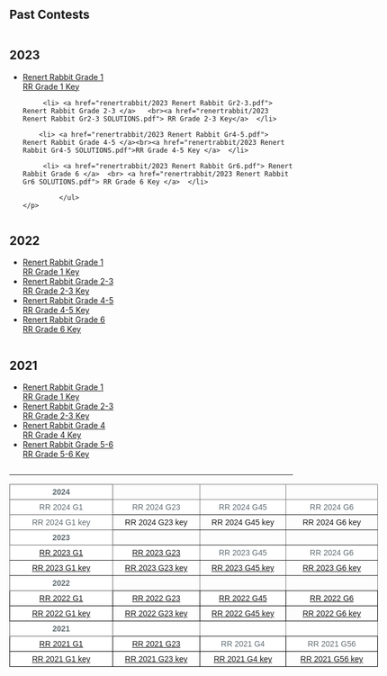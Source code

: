 
  <h2> Past Contests </h2>
<div class="row">
  <div class="column">
       <h2> 2023</h2>
    <p>
      <ul>
                <li> <a href="renertrabbit/2023 Renert Rabbit Gr1.pdf"> Renert Rabbit Grade 1 </a>   <br><a href="renertrabbit/2023 Renert Rabbit Gr1 SOLUTIONS.pdf"> RR Grade 1 Key</a>  </li>
        
         <li> <a href="renertrabbit/2023 Renert Rabbit Gr2-3.pdf"> Renert Rabbit Grade 2-3 </a>   <br><a href="renertrabbit/2023 Renert Rabbit Gr2-3 SOLUTIONS.pdf"> RR Grade 2-3 Key</a>  </li>
        
        <li> <a href="renertrabbit/2023 Renert Rabbit Gr4-5.pdf"> Renert Rabbit Grade 4-5 </a><br><a href="renertrabbit/2023 Renert Rabbit Gr4-5 SOLUTIONS.pdf">RR Grade 4-5 Key </a>  </li>
        
         <li> <a href="renertrabbit/2023 Renert Rabbit Gr6.pdf"> Renert Rabbit Grade 6 </a>  <br> <a href="renertrabbit/2023 Renert Rabbit Gr6 SOLUTIONS.pdf"> RR Grade 6 Key </a>  </li>
        
             </ul> 
    </p>
 
  </div>
  
  <div class="column">
    <h2> 2022 </h2>
   <p>
      <ul>
                <li> <a href="renertrabbit/2022RenertRabbit_Gr1.pdf"> Renert Rabbit Grade 1 </a>  <br> <a href="renertrabbit/2022RenertRabbit_Gr1_KEY.pdf"> RR Grade 1 Key</a>  </li>
        <li> <a href="renertrabbit/2022RenertRabbit_Gr2-3_revised.pdf"> Renert Rabbit Grade 2-3 </a><br><a href="renertrabbit/2022RenertRabbit_Gr2-3_KEY.pdf"> RR Grade 2-3 Key </a>  </li>
        <li> <a href="renertrabbit/2022RenertRabbit_Gr4-5.pdf"> Renert Rabbit Grade 4-5 </a><br><a href="renertrabbit/2022RenertRabbit_Gr4-5_KEY.pdf">RR Grade 4-5 Key </a>  </li>
         <li> <a href="renertrabbit/2022RenertRabbit_Gr6_revised.pdf"> Renert Rabbit Grade 6 </a><br>   <a href="renertrabbit/2022RenertRabbit_Gr6_KEY.pdf"> RR Grade 6 Key </a>  </li>
             </ul> 
    </p>
      </div>

<div class="column">
    <h2> 2021 </h2>
   <p>
      <ul>
                <li> <a href="renertrabbit/2021RenertRabbit_Gr1.pdf"> Renert Rabbit Grade 1 </a> <br>  <a href="renertrabbit/2021RenertRabbit_Gr1_KEY.pdf"> RR Grade 1 Key</a>  </li>
        <li> <a href="renertrabbit/2021RenertRabbit_Gr2-3.pdf"> Renert Rabbit Grade 2-3 </a><br><a href="renertrabbit/2021RenertRabbit_Gr2-3 KEY.pdf"> RR Grade 2-3 Key </a>  </li>
        <li> <a href="renertrabbit/2021RenertRabbit_Gr4.pdf"> Renert Rabbit Grade 4 </a><br><a href="renertrabbit/2021RenertRabbit_Gr4_KEY.pdf">RR Grade 4 Key </a>  </li>
         <li> <a href="renertrabbit/2021RenertRabbit_Gr5-6.pdf"> Renert Rabbit Grade 5-6 </a> <br>  <a href="renertrabbit/2021RenertRabbit_Gr5-6_KEY.pdf"> RR Grade 5-6 Key </a>  </li>
             </ul> 
    </p>
      </div>

<hr>

<style type="text/css">
.tg  {border-collapse:collapse;border-spacing:0;}
.tg td{border-color:black;border-style:solid;border-width:1px;font-family:Arial, sans-serif;font-size:14px;
  overflow:hidden;padding:5px 5px;word-break:normal;}
.tg th{border-color:black;border-style:solid;border-width:1px;font-family:Arial, sans-serif;font-size:14px;
  font-weight:normal;overflow:hidden;padding:5px 5px;word-break:normal;}
.tg .tg-si6s{background-color:#ffffff;border-color:#656565;color:#606C71;font-weight:bold;text-align:center;vertical-align:top}
.tg .tg-nx2e{background-color:#FFF;border-color:inherit;color:#606C71;text-align:center;vertical-align:top}
.tg .tg-2go3{background-color:#FFF;color:#606C71;text-align:center;vertical-align:top}
.tg .tg-baqh{text-align:center;vertical-align:top}
.tg .tg-c3ow{border-color:inherit;text-align:center;vertical-align:top}
.tg .tg-kioz{background-color:#ffffff;border-color:#656565;color:#606C71;text-align:center;vertical-align:top}
.tg .tg-m6gg{background-color:#FFF;border-color:#656565;color:#606C71;font-weight:bold;text-align:center;vertical-align:top}
</style>
<table class="tg" style="undefined;table-layout: fixed; width: 655px">
<colgroup>
<col style="width: 183.333333px">
<col style="width: 155.333333px">
<col style="width: 153.333333px">
<col style="width: 163.333333px">
</colgroup>
<thead>
  <tr>
    <th class="tg-si6s">2024</th>
    <th class="tg-c3ow"></th>
    <th class="tg-c3ow"></th>
    <th class="tg-c3ow"></th>
  </tr>
</thead>
<tbody>
  <tr>
    <td class="tg-kioz">RR 2024 G1</td>
    <td class="tg-nx2e">RR 2024 G23</td>
    <td class="tg-nx2e">RR 2024 G45</td>
    <td class="tg-nx2e">RR 2024 G6</td>
  </tr>
  <tr>
    <td class="tg-kioz">RR 2024 G1 key</td>
    <td class="tg-c3ow">RR 2024 G23 key</td>
    <td class="tg-c3ow">RR 2024 G45 key</td>
    <td class="tg-c3ow">RR 2024 G6 key</td>
  </tr>
  <tr>
    <td class="tg-m6gg">2023</td>
    <td class="tg-c3ow"></td>
    <td class="tg-c3ow"></td>
    <td class="tg-c3ow"></td>
  </tr>
  <tr>
    <td class="tg-nx2e"><a href="https://renertmath.github.io/renertrabbit/2023%20Renert%20Rabbit%20Gr1.pdf" target="_blank" rel="noopener noreferrer">RR 2023 G1</a></td>
    <td class="tg-nx2e"><a href="https://renertmath.github.io/renertrabbit/2023%20Renert%20Rabbit%20Gr2-3.pdf" target="_blank" rel="noopener noreferrer">RR 2023 G23</a></td>
    <td class="tg-nx2e">RR 2023 G45</td>
    <td class="tg-nx2e">RR 2024 G6</td>
  </tr>
  <tr>
    <td class="tg-nx2e"><a href="https://renertmath.github.io/renertrabbit/2023%20Renert%20Rabbit%20Gr1%20SOLUTIONS.pdf" target="_blank" rel="noopener noreferrer">RR 2023 G1 key</a></td>
    <td class="tg-c3ow"><a href="https://renertmath.github.io/renertrabbit/2023%20Renert%20Rabbit%20Gr2-3%20SOLUTIONS.pdf" target="_blank" rel="noopener noreferrer">RR 2023 G23 key</a></td>
    <td class="tg-c3ow"><a href="https://renertmath.github.io/renertrabbit/2023%20Renert%20Rabbit%20Gr4-5%20SOLUTIONS.pdf" target="_blank" rel="noopener noreferrer">RR 2023 G45 key</a></td>
    <td class="tg-c3ow"><a href="https://renertmath.github.io/renertrabbit/2023%20Renert%20Rabbit%20Gr6%20SOLUTIONS.pdf" target="_blank" rel="noopener noreferrer">RR 2023 G6 key</a></td>
  </tr>
  <tr>
    <td class="tg-m6gg">2022</td>
    <td class="tg-c3ow"></td>
    <td class="tg-c3ow"></td>
    <td class="tg-c3ow"></td>
  </tr>
  <tr>
    <td class="tg-2go3"><a href="https://renertmath.github.io/renertrabbit/2022RenertRabbit_Gr1.pdf" target="_blank" rel="noopener noreferrer">RR 2022 G1</a></td>
    <td class="tg-2go3"><a href="https://renertmath.github.io/renertrabbit/2022RenertRabbit_Gr2-3_revised.pdf" target="_blank" rel="noopener noreferrer">RR 2022 G23</a></td>
    <td class="tg-2go3"><a href="https://renertmath.github.io/renertrabbit/2022RenertRabbit_Gr4-5.pdf" target="_blank" rel="noopener noreferrer">RR 2022 G45</a></td>
    <td class="tg-2go3"><a href="https://renertmath.github.io/renertrabbit/2022RenertRabbit_Gr6_revised.pdf" target="_blank" rel="noopener noreferrer">RR 2022 G6</a></td>
  </tr>
  <tr>
    <td class="tg-2go3"><a href="https://renertmath.github.io/renertrabbit/2022RenertRabbit_Gr1_KEY.pdf" target="_blank" rel="noopener noreferrer">RR 2022 G1 key</a></td>
    <td class="tg-baqh"><a href="https://renertmath.github.io/renertrabbit/2022RenertRabbit_Gr2-3_KEY.pdf" target="_blank" rel="noopener noreferrer">RR 2022 G23 key</a></td>
    <td class="tg-baqh"><a href="https://renertmath.github.io/renertrabbit/2022RenertRabbit_Gr4-5_KEY.pdf" target="_blank" rel="noopener noreferrer">RR 2022 G45 key</a></td>
    <td class="tg-baqh"><a href="https://renertmath.github.io/renertrabbit/2022RenertRabbit_Gr6_KEY.pdf" target="_blank" rel="noopener noreferrer">RR 2022 G6 key</a></td>
  </tr>
  <tr>
    <td class="tg-m6gg">2021</td>
    <td class="tg-nx2e"></td>
    <td class="tg-nx2e"></td>
    <td class="tg-nx2e"></td>
  </tr>
  <tr>
    <td class="tg-2go3"><a href="https://renertmath.github.io/renertrabbit/2021RenertRabbit_Gr1.pdf" target="_blank" rel="noopener noreferrer">RR 2021 G1</a></td>
    <td class="tg-2go3"><a href="https://renertmath.github.io/renertrabbit/2021RenertRabbit_Gr2-3.pdf" target="_blank" rel="noopener noreferrer">RR 2021 G23</a></td>
    <td class="tg-2go3">RR 2021 G4</td>
    <td class="tg-2go3">RR 2021 G56</td>
  </tr>
  <tr>
    <td class="tg-2go3"><a href="https://renertmath.github.io/renertrabbit/2021RenertRabbit_Gr1_KEY.pdf" target="_blank" rel="noopener noreferrer">RR 2021 G1 key</a></td>
    <td class="tg-baqh"><a href="https://renertmath.github.io/renertrabbit/2021RenertRabbit_Gr2-3%20KEY.pdf" target="_blank" rel="noopener noreferrer">RR 2021 G23 key</a></td>
    <td class="tg-baqh"><a href="https://renertmath.github.io/renertrabbit/2021RenertRabbit_Gr4_KEY.pdf" target="_blank" rel="noopener noreferrer">RR 2021 G4 key</a></td>
    <td class="tg-baqh"><a href="https://renertmath.github.io/renertrabbit/2021RenertRabbit_Gr5-6_KEY.pdf" target="_blank" rel="noopener noreferrer">RR 2021 G56 key</a></td>
  </tr>
</tbody>
</table>

